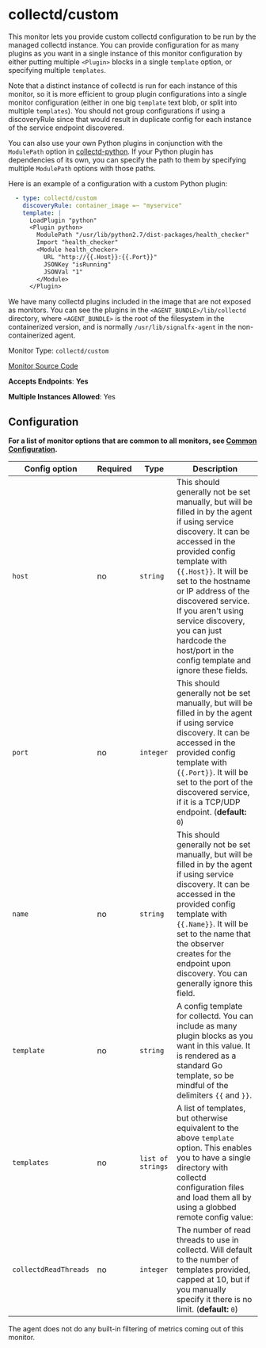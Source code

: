 <!--- GENERATED BY gomplate from scripts/docs/monitor-page.md.tmpl --->

# collectd/custom

This monitor lets you provide custom collectd
configuration to be run by the managed collectd instance.  You can provide
configuration for as many plugins as you want in a single instance of this
monitor configuration by either putting multiple `<Plugin>` blocks in a
single `template` option, or specifying multiple `templates`.

Note that a distinct instance of collectd is run for each instance of this
monitor, so it is more efficient to group plugin configurations into a
single monitor configuration (either in one big `template` text blob, or
split into multiple `templates`).  You should not group configurations if
using a discoveryRule since that would result in duplicate config for each
instance of the service endpoint discovered.

You can also use your own Python plugins in conjunction with the
`ModulePath` option in
[collectd-python](https://collectd.org/documentation/manpages/collectd-python.5.shtml).
If your Python plugin has dependencies of its own, you can specify the path
to them by specifying multiple `ModulePath` options with those paths.

Here is an example of a configuration with a custom Python plugin:

```yaml
  - type: collectd/custom
    discoveryRule: container_image =~ "myservice"
    template: |
      LoadPlugin "python"
      <Plugin python>
        ModulePath "/usr/lib/python2.7/dist-packages/health_checker"
        Import "health_checker"
        <Module health_checker>
          URL "http://{{.Host}}:{{.Port}}"
          JSONKey "isRunning"
          JSONVal "1"
        </Module>
      </Plugin>
```

We have many collectd plugins included in the image that are not exposed as
monitors.  You can see the plugins in the `<AGENT_BUNDLE>/lib/collectd`
directory, where `<AGENT_BUNDLE>` is the root of the filesystem in the
containerized version, and is normally `/usr/lib/signalfx-agent` in the
non-containerized agent.


Monitor Type: `collectd/custom`

[Monitor Source Code](https://github.com/signalfx/signalfx-agent/tree/master/internal/monitors/collectd/custom)

**Accepts Endpoints**: **Yes**

**Multiple Instances Allowed**: Yes

## Configuration

**For a list of monitor options that are common to all monitors, see [Common
Configuration](../monitor-config.md#common-configuration).**


| Config option | Required | Type | Description |
| --- | --- | --- | --- |
| `host` | no | `string` | This should generally not be set manually, but will be filled in by the agent if using service discovery. It can be accessed in the provided config template with `{{.Host}}`.  It will be set to the hostname or IP address of the discovered service. If you aren't using service discovery, you can just hardcode the host/port in the config template and ignore these fields. |
| `port` | no | `integer` | This should generally not be set manually, but will be filled in by the agent if using service discovery. It can be accessed in the provided config template with `{{.Port}}`.  It will be set to the port of the discovered service, if it is a TCP/UDP endpoint. (**default:** `0`) |
| `name` | no | `string` | This should generally not be set manually, but will be filled in by the agent if using service discovery. It can be accessed in the provided config template with `{{.Name}}`.  It will be set to the name that the observer creates for the endpoint upon discovery.  You can generally ignore this field. |
| `template` | no | `string` | A config template for collectd.  You can include as many plugin blocks as you want in this value.  It is rendered as a standard Go template, so be mindful of the delimiters `{{` and `}}`. |
| `templates` | no | `list of strings` | A list of templates, but otherwise equivalent to the above `template` option.  This enables you to have a single directory with collectd configuration files and load them all by using a globbed remote config value: |
| `collectdReadThreads` | no | `integer` | The number of read threads to use in collectd.  Will default to the number of templates provided, capped at 10, but if you manually specify it there is no limit. (**default:** `0`) |



The agent does not do any built-in filtering of metrics coming out of this
monitor.


